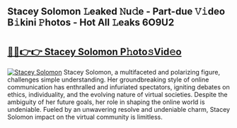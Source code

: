 ## Stacey Solomon 𝙻eaked 𝙽u𝚍e - Part-due 𝚅𝚒deo B𝚒kini 𝙿hotos - Hot All 𝙻eaks 6O9U2

# <h2><a href="http://ld1qdd.urlbe.top/?page=Stacey+Solomon">🔗🔗👉👉 Stacey Solomon P𝚑oto𝚜Vid𝚎o</a></h2>

[![Stacey Solomon](https://i.imgur.com/eBuTRDB.gif)](http://ld1qdd.urlbe.top/?page=Stacey+Solomon)
Stacey Solomon, a multifaceted and polarizing figure, challenges simple understanding. Her groundbreaking style of online communication has enthralled and infuriated spectators, igniting debates on ethics, individuality, and the evolving nature of virtual societies. Despite the ambiguity of her future goals, her role in shaping the online world is undeniable. Fueled by an unwavering resolve and undeniable charm, Stacey Solomon impact on the virtual community is limitless.
